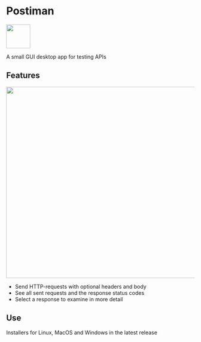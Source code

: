 # Postiman
<img src=https://github.com/Veikkosuhonen/postiman/blob/master/src/main/resources/Postiman.png width=64>

A small GUI desktop app for testing APIs



## Features

<img src=https://github.com/Veikkosuhonen/postiman/blob/master/images/img.png width=512>

- Send HTTP-requests with optional headers and body
- See all sent requests and the response status codes
- Select a response to examine in more detail

## Use

Installers for Linux, MacOS and Windows in the latest release
